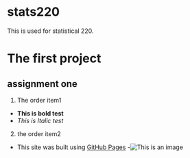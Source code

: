 # stats220
This is used for statistical 220.
<!--- test --->
# The first project
## assignment one
1. The order item1
- **This is bold test** 
- _This is Italic test_
2. the order item2
- This site was built using [GitHub Pages](https://pages.github.com/)
-![This is an image](https://myoctocat.com/assets/images/base-octocat.svg)
